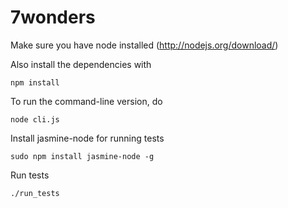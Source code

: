 7wonders
========

Make sure you have node installed  (http://nodejs.org/download/)

Also install the dependencies with

    npm install

To run the command-line version, do

    node cli.js

Install jasmine-node for running tests

    sudo npm install jasmine-node -g

Run tests

    ./run_tests
